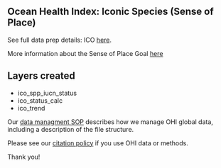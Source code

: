 ## Ocean Health Index: Iconic Species (Sense of Place)

See full data prep details: ICO [here](http://ohi-science.github.io/ohiprep_v2021/globalprep/ico/v2021/ico_data_prep.html).

More information about the Sense of Place Goal [here](https://ohi-science.org/goals/#sense-of-place)

## Layers created
* ico_spp_iucn_status
* ico_status_calc
* ico_trend

Our [data managment SOP](https://rawgit.com/OHI-Science/ohiprep_v2021/Reference/SOP_dataOrganization/dataOrganization_SOP.html) describes how we manage OHI global data, including a description of the file structure.

Please see our [citation policy](http://ohi-science.org/citation-policy/) if you use OHI data or methods.

Thank you!

